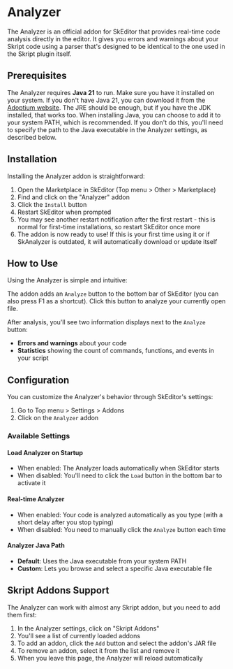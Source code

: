 ﻿---
prev:
   text: 'Experiments - Hex Preview'
   link: '/usage/experiments/hex-preview'
next: 
   text: 'Extensions - Creating an Addon'
   link: '/addons/creating-an-addon'
---

# Analyzer

The Analyzer is an official addon for SkEditor that provides real-time code analysis directly in the editor. It gives you errors and warnings about your Skript code using a parser that's designed to be identical to the one used in the Skript plugin itself.

## Prerequisites

The Analyzer requires **Java 21** to run. Make sure you have it installed on your system. If you don't have Java 21, you can download it from the [Adoptium website](https://adoptium.net/). The JRE should be enough, but if you have the JDK installed, that works too.
When installing Java, you can choose to add it to your system PATH, which is recommended. If you don't do this, you'll need to specify the path to the Java executable in the Analyzer settings, as described below.

## Installation

Installing the Analyzer addon is straightforward:

1. Open the Marketplace in SkEditor (Top menu > Other > Marketplace)
2. Find and click on the "Analyzer" addon
3. Click the `Install` button
4. Restart SkEditor when prompted
5. You may see another restart notification after the first restart - this is normal for first-time installations, so restart SkEditor once more
6. The addon is now ready to use! If this is your first time using it or if SkAnalyzer is outdated, it will automatically download or update itself

## How to Use

Using the Analyzer is simple and intuitive:

The addon adds an `Analyze` button to the bottom bar of SkEditor (you can also press F1 as a shortcut). Click this button to analyze your currently open file.

After analysis, you'll see two information displays next to the `Analyze` button:

- **Errors and warnings** about your code
- **Statistics** showing the count of commands, functions, and events in your script

## Configuration

You can customize the Analyzer's behavior through SkEditor's settings:

1. Go to Top menu > Settings > Addons
2. Click on the `Analyzer` addon

### Available Settings

#### Load Analyzer on Startup

- When enabled: The Analyzer loads automatically when SkEditor starts
- When disabled: You'll need to click the `Load` button in the bottom bar to activate it

#### Real-time Analyzer

- When enabled: Your code is analyzed automatically as you type (with a short delay after you stop typing)
- When disabled: You need to manually click the `Analyze` button each time

#### Analyzer Java Path

- **Default**: Uses the Java executable from your system PATH
- **Custom**: Lets you browse and select a specific Java executable file

## Skript Addons Support

The Analyzer can work with almost any Skript addon, but you need to add them first:

1. In the Analyzer settings, click on "Skript Addons"
2. You'll see a list of currently loaded addons
3. To add an addon, click the `Add` button and select the addon's JAR file
4. To remove an addon, select it from the list and remove it
5. When you leave this page, the Analyzer will reload automatically
